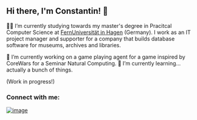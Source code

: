 ## Hi there, I'm Constantin! 👋

👨‍🎓 I’m currently studying towards my master's degree in Pracitcal Computer Science at [FernUniversität in Hagen](https://www.fernuni-hagen.de/) (Germany).
I work as an IT project manager and supporter for a company that builds database software for museums, archives and libraries.

🔭 I’m currently working on a game playing agent for a game inspired by CoreWars for a Seminar Natural Computing.
🌱 I’m currently learning... actually a bunch of things.

<!-- 
![image](https://img.shields.io/badge/Python-FFD43B?style=for-the-badge&logo=python&logoColor=blue)
![image](https://img.shields.io/badge/Pandas-2C2D72?style=for-the-badge&logo=pandas&logoColor=white)
![image](https://img.shields.io/badge/HTML5-E34F26?style=for-the-badge&logo=html5&logoColor=white)
![image](https://img.shields.io/badge/Microsoft_SQL_Server-CC2927?style=for-the-badge&logo=microsoft-sql-server&logoColor=white)
-->
(Work in progress!)

### Connect with me:
[![image](https://img.shields.io/badge/LinkedIn-0077B5?style=for-the-badge&logo=Linkedin&logoColor=white)](https://www.linkedin.com/in/constantin-buchholz/)

<!--
**Permafrost84/Permafrost84** is a ✨ _special_ ✨ repository because its `README.md` (this file) appears on your GitHub profile.

Here are some ideas to get you started:

- 🔭 I’m currently working on ...
- 🌱 I’m currently learning ...
- 👯 I’m looking to collaborate on ...
- 🤔 I’m looking for help with ...
- 💬 Ask me about ...
- 📫 How to reach me: ...
- 😄 Pronouns: ...
- ⚡ Fun fact: ...
-->
